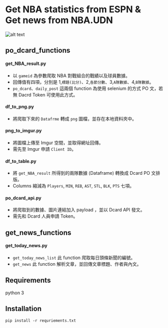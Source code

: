 # Get NBA statistics from ESPN &<br/>Get news from NBA.UDN
![alt text](https://miro.medium.com/max/1050/1*ypslG7x_vZF28O9X-l1ZVQ.jpeg)

## po_dcard_functions
#### get_NBA_result.py
* 以 `gameid` 為參數爬取 NBA 對戰組合的戰績以及球員數據。
* 回傳值有四項，分別是 1,`標題(比分)`、2,`各節分數`、3,`A隊數據`、4,`B隊數據`。
* `po_dcard`、`daily_post` 這兩個 function 為使用 selenium 的方式 PO 文，若無 Dacrd Token 可使用此方式。

#### df_to_png.py
* 將爬取下來的 `Datafrme` 轉成 `png` 圖檔，並存在本地資料夾中。

#### png_to_imgur.py
* 將圖檔上傳至 Imgur 空間，並取得網址回傳。
* 需先至 Imgur 申請 `Client ID`。

#### df_to_table.py
* 將 `get_NBA_result` 所得到的兩隊數據 (Dataframe) 轉換成 Dcard PO 文排版。
* Columns 縮減為 `Players`, `MIN`, `REB`, `AST`, `STL`, `BLK`, `PTS` 七項。

#### po_dcard_api.py
* 將爬取到的數據、圖片連結加入 payload ，並以 Dcard API 發文。
* 需先和 Dcard 人員申請 Token。

## get_news_functions
#### get_today_news.py
* `get_today_news_list` 此 function 爬取每日頭條新聞的編號。
* `get_news` 此 function 解析文章，並回傳文章標題、作者與內文。

## Requirements
python 3

## Installation
`pip install -r requriements.txt`

